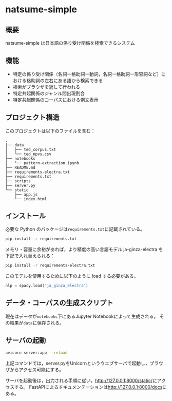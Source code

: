 # natsume-simple

## 概要

natsume-simple は日本語の係り受け関係を検索できるシステム

## 機能

- 特定の係り受け関係（名詞ー格助詞ー動詞，名詞ー格助詞ー形容詞など）における格助詞の左右にある語から検索できる
- 検索がブラウザを返して行われる
- 特定共起関係のジャンル間出現割合
- 特定共起関係のコーパスにおける例文表示

## プロジェクト構造

このプロジェクトは以下のファイルを含む：

```
.
├── data
│   ├── ted_corpus.txt
│   └── ted_npvs.csv
├── notebooks
│   └── pattern-extraction.ipynb
├── README.md
├── requirements-electra.txt
├── requirements.txt
├── scripts
├── server.py
└── static
    ├── app.js
    └── index.html
```
## インストール

必要な Python のパッケージは`requirements.txt`に記載されている。

```bash
pip install -r requirements.txt
```

メモリ・容量に余裕があれば，より精度の高い言語モデル ja-ginza-electra を下記で入れ替えられる：

```bash
pip install -r requirements-electra.txt
```

このモデルを使用するために以下のように load する必要がある。

```python
nlp = spacy.load('ja_ginza_electra')
```

## データ・コーパスの生成スクリプト

現在はデータが`notebooks`下にあるJupyter Notebookによって生成される。
その結果が`data`に保存される。

## サーバの起動

```bash
uvicorn server:app --reload
```

上記コマンドでは，server.pyをUnicornというウエブサーバで起動し，ブラウザからアクセス可能にする。

サーバを起動後は，出力される手順に従い，<http://127.0.0.1:8000/static/>にアクセスする。
FastAPIによるドキュメンテーションは<http://127.0.0.1:8000/docs>にある。
